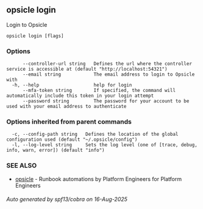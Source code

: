 ## opsicle login

Login to Opsicle

```
opsicle login [flags]
```

### Options

```
      --controller-url string   Defines the url where the controller service is accessible at (default "http://localhost:54321")
      --email string            The email address to login to Opsicle with
  -h, --help                    help for login
      --mfa-token string        If specified, the command will automatically include this token in your login attempt
      --password string         The password for your account to be used with your email address to authenticate
```

### Options inherited from parent commands

```
  -c, --config-path string   Defines the location of the global configuration used (default "~/.opsicle/config")
  -l, --log-level string     Sets the log level (one of [trace, debug, info, warn, error]) (default "info")
```

### SEE ALSO

* [opsicle](cli/opsicle.md)	 - Runbook automations by Platform Engineers for Platform Engineers

###### Auto generated by spf13/cobra on 16-Aug-2025

